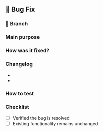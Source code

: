 ## 🐞 Bug Fix

### 🔀 Branch

<!-- branch name -->

### Main purpose

<!-- Main purpose of this pull request -->

### How was it fixed?

<!-- Briefly explain what you changed to fix the issue -->

### Changelog

<!-- List the changes made in this PR -->

- <!-- e.g., Created new endpoint controller to create users -->
- <!-- e.g., Updated CreateAccountUseCase -->

### How to test

<!-- Tell the reviewer what to do to replicate the bug -->

### Checklist

- [ ] Verified the bug is resolved
- [ ] Existing functionality remains unchanged
